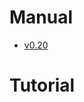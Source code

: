 <title>Céu-Arduino Documentation</title>
<meta http-equiv="Content-Type" content="text/html; charset=UTF-8"/></p>

# Manual

- [v0.20](out/manual/v0.20/)

# Tutorial

